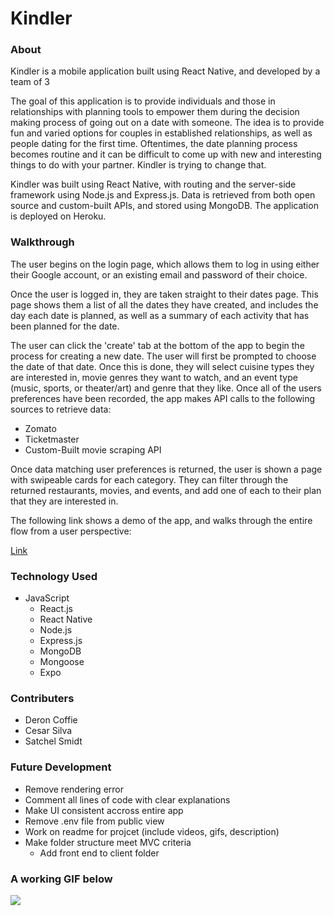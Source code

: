 # Kindler

### About
  
Kindler is a mobile application built using React Native, and developed by a team of 3

The goal of this application is to provide individuals and those in relationships with planning tools to empower them during the decision making process of going out on a date with someone. The idea is to provide fun and varied options for couples in established relationships, as well as people dating for the first time. Oftentimes, the date planning process becomes routine and it can be difficult to come up with new and interesting things to do with your partner. Kindler is trying to change that. 

Kindler was built using React Native, with routing and the server-side framework using Node.js and Express.js. Data is retrieved from both open source and custom-built APIs, and stored using MongoDB. The application is deployed on Heroku. 

### Walkthrough

The user begins on the login page, which allows them to log in using either their Google account, or an existing email and password of their choice. 

Once the user is logged in, they are taken straight to their dates page. This page shows them a list of all the dates they have created, and includes the day each date is planned, as well as a summary of each activity that has been planned for the date. 

The user can click the 'create' tab at the bottom of the app to begin the process for creating a new date. The user will first be prompted to choose the date of that date. Once this is done, they will select cuisine types they are interested in, movie genres they want to watch, and an event type (music, sports, or theater/art) and genre that they like. Once all of the users preferences have been recorded, the app makes API calls to the following sources to retrieve data:
* Zomato
* Ticketmaster
* Custom-Built movie scraping API

Once data matching user preferences is returned, the user is shown a page with swipeable cards for each category. They can filter through the returned restaurants, movies, and events, and add one of each to their plan that they are interested in. 

The following link shows a demo of the app, and walks through the entire flow from a user perspective:

<a href="https://www.youtube.com/watch?v=9QN2OPpL3Kc" target="_blank">Link</a>


### Technology Used

* JavaScript
  * React.js
  * React Native
  * Node.js
  * Express.js
  * MongoDB
  * Mongoose
  * Expo

### Contributers
 * Deron Coffie
 * Cesar Silva
 * Satchel Smidt
	
### Future Development

* Remove rendering error
* Comment all lines of code with clear explanations
* Make UI consistent accross entire app
* Remove .env file from public view
* Work on readme for projcet (include videos, gifs, description)
* Make folder structure meet MVC criteria
  * Add front end to client folder

### A working GIF below 

![](Recording.gif)
